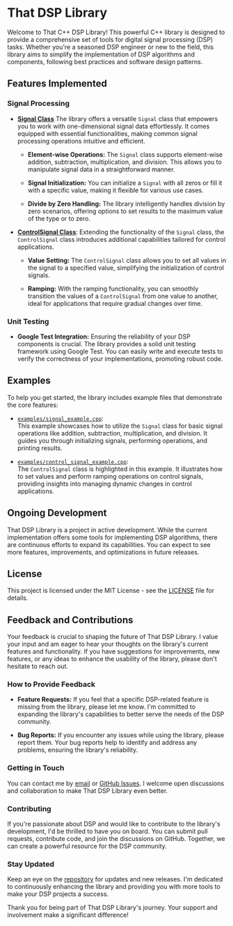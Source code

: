 # That DSP Library

Welcome to That C++ DSP Library! This powerful C++ library is designed to provide a comprehensive set of tools for digital signal processing (DSP) tasks. Whether you're a seasoned DSP engineer or new to the field, this library aims to simplify the implementation of DSP algorithms and components, following best practices and software design patterns.

## Features Implemented

### Signal Processing

- **[Signal Class](include/signal.h)** The library offers a versatile `Signal` class that empowers you to work with one-dimensional signal data effortlessly. It comes equipped with essential functionalities, making common signal processing operations intuitive and efficient.

  - **Element-wise Operations:** The `Signal` class supports element-wise addition, subtraction, multiplication, and division. This allows you to manipulate signal data in a straightforward manner.

  - **Signal Initialization:** You can initialize a `Signal` with all zeros or fill it with a specific value, making it flexible for various use cases.

  - **Divide by Zero Handling:** The library intelligently handles division by zero scenarios, offering options to set results to the maximum value of the type or to zero.

- **[ControlSignal Class](include/control_signal.h)**: Extending the functionality of the `Signal` class, the `ControlSignal` class introduces additional capabilities tailored for control applications.

  - **Value Setting:** The `ControlSignal` class allows you to set all values in the signal to a specified value, simplifying the initialization of control signals.

  - **Ramping:** With the ramping functionality, you can smoothly transition the values of a `ControlSignal` from one value to another, ideal for applications that require gradual changes over time.

### Unit Testing

- **Google Test Integration:** Ensuring the reliability of your DSP components is crucial. The library provides a solid unit testing framework using Google Test. You can easily write and execute tests to verify the correctness of your implementations, promoting robust code.

## Examples

To help you get started, the library includes example files that demonstrate the core features:

- [`examples/signal_example.cpp`](examples/signal_example.cpp):</br>This example showcases how to utilize the `Signal` class for basic signal operations like addition, subtraction, multiplication, and division. It guides you through initializing signals, performing operations, and printing results.

- [`examples/control_signal_example.cpp`](examples/control_signal_example.cpp):</br>The `ControlSignal` class is highlighted in this example. It illustrates how to set values and perform ramping operations on control signals, providing insights into managing dynamic changes in control applications.

## Ongoing Development

That DSP Library is a project in active development. While the current implementation offers some tools for implementing DSP algorithms, there are continuous efforts to expand its capabilities. You can expect to see more features, improvements, and optimizations in future releases.

## License

This project is licensed under the MIT License - see the [LICENSE](LICENSE) file for details.

## Feedback and Contributions

Your feedback is crucial to shaping the future of That DSP Library. I value your input and am eager to hear your thoughts on the library's current features and functionality. If you have suggestions for improvements, new features, or any ideas to enhance the usability of the library, please don't hesitate to reach out.

### How to Provide Feedback

- **Feature Requests:** If you feel that a specific DSP-related feature is missing from the library, please let me know. I'm committed to expanding the library's capabilities to better serve the needs of the DSP community.

- **Bug Reports:** If you encounter any issues while using the library, please report them. Your bug reports help to identify and address any problems, ensuring the library's reliability.

### Getting in Touch

You can contact me by [email](mailto:thatdspguy@gmail.com) or [GitHub Issues](https://github.com/keatoncscheible/that_dsp_library/issues). I welcome open discussions and collaboration to make That DSP Library even better.

### Contributing

If you're passionate about DSP and would like to contribute to the library's development, I'd be thrilled to have you on board. You can submit pull requests, contribute code, and join the discussions on GitHub. Together, we can create a powerful resource for the DSP community.

### Stay Updated

Keep an eye on the [repository](https://github.com/keatoncscheible/that_dsp_library) for updates and new releases. I'm dedicated to continuously enhancing the library and providing you with more tools to make your DSP projects a success.

Thank you for being part of That DSP Library's journey. Your support and involvement make a significant difference!